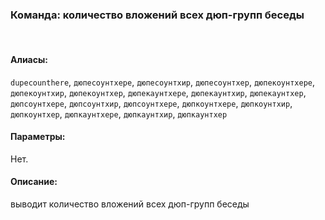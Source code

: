 ### **Команда: количество вложений всех дюп-групп беседы**
<br>


#### **Алиасы**:
`dupecounthere`, `дюпесоунтхере`, `дюпесоунтхир`, `дюпесоунтхер`, `дюпекоунтхере`, `дюпекоунтхир`, `дюпекоунтхер`, `дюпекаунтхере`, `дюпекаунтхир`, `дюпекаунтхер`, `дюпсоунтхере`, `дюпсоунтхир`, `дюпсоунтхере`, `дюпкоунтхере`, `дюпкоунтхир`, `дюпкоунтхер`, `дюпкаунтхере`, `дюпкаунтхир`, `дюпкаунтхер`


#### **Параметры**:
Нет.


#### **Описание**:
выводит количество вложений всех дюп-групп беседы
